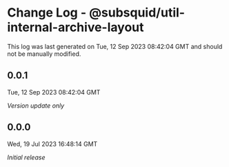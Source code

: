 # Change Log - @subsquid/util-internal-archive-layout

This log was last generated on Tue, 12 Sep 2023 08:42:04 GMT and should not be manually modified.

## 0.0.1
Tue, 12 Sep 2023 08:42:04 GMT

_Version update only_

## 0.0.0
Wed, 19 Jul 2023 16:48:14 GMT

_Initial release_

